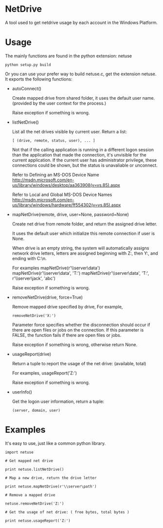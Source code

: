 NetDrive
========
A tool used to get netdrive usage by each account in the Windows Platform.

Usage
=====
The mainly functions are found in the python extension: netuse

    python setup.py build

Or you can use your prefer way to build netuse.c, get the extension
netuse. It exports the following functions:

* autoConnect()

    Create mapped drive from shared folder, it uses the default user
    name. (provided by the user context for the process.)

    Raise exception if something is wrong.

* listNetDrive()

    List all the net drives visible by current user. Return a list:
    
      [ (drive, remote, status, user), ... ] 
    
    Not that if the calling application is running in a different
    logon session than the application that made the connection, it's
    unvisible for the current application. If the current user has
    administrator privilege, these connections could be shown, but the
    status is unavaliable or unconnect.
    
    Refer to Defining an MS-DOS Device Name
    http://msdn.microsoft.com/en-us/library/windows/desktop/aa363908(v=vs.85).aspx
    
    
    Refer to Local and Global MS-DOS Device Names
    http://msdn.microsoft.com/en-us/library/windows/hardware/ff554302(v=vs.85).aspx
    
* mapNetDrive(remote, drive, user=None, password=None)

    Create net drive from remote folder, and return the assigned drive
    letter.
    
    It uses the default user which initialize this remote connection if
    user is None.
    
    When drive is an empty string, the system will automatically assigns
    network drive letters, letters are assigned beginning with Z:, then
    Y:, and ending with C:\n.
    
    For examples
      mapNetDrive(r'\\\\server\\data')
      mapNetDrive(r'\\\\server\\data', 'T:')
      mapNetDrive(r'\\\\server\\data', 'T:', r'\\\\server\\jack', 'abc')
    
    Raise exception if something is wrong.
    
* removeNetDrive(drive, force=True)

    Remove mapped drive specified by drive, For example,
    
      removeNetDrive('X:')
    
    Parameter force specifies whether the disconnection should occur
    if there are open files or jobs on the connection. If this
    parameter is FALSE, the function fails if there are open files or
    jobs.
    
    Raise exception if something is wrong, otherwise return None.
    
* usageReport(drive)

    Return a tuple to report the usage of the net drive:
      (available, total)
    
    For examples,
      usageReport('Z:')
    
    Raise exception if something is wrong.
    
* userInfo()

    Get the logon user information, return a tuple:
    
      (server, domain, user)
    

Examples
========

It's easy to use, just like a common python library.

    import netuse
    
    # Get mapped net drive
    
    print netuse.listNetDrive()
    
    # Map a new drive, return the drive letter
    
    print netuse.mapNetDrive(r'\\server\path')
    
    # Remove a mapped drive
    
    netuse.removeNetDrive('Z:')
    
    # Get the usage of net drive: ( free bytes, total bytes ) 
    
    print netuse.usageReport('Z:')

